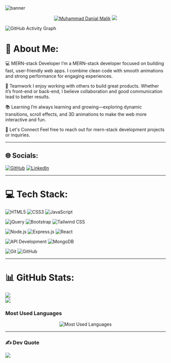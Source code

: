 <img src="/assets/ezgif.com-gif-maker.gif" alt="banner">
 
<p align="center">
  <a href="https://github.com/muhammad-danial-malik">
   <img src="https://readme-typing-svg.demolab.com?font=Fira+Code&size=35&duration=1&pause=10000000&color=4E96FF&center=true&repeat=false&width=535&lines=Muhammad+Danial+Malik" alt="Muhammad Danial Malik" /></a>
  <a href="https://github.com/DenverCoder1/readme-typing-svg">
    <img src="https://readme-typing-svg.demolab.com?font=Fira+Code&pause=1000&width=435&lines=I'm+a+MERN+Stack+Developer!&font=Fira%20Code&center=true&width=600&height=45&color=4e96ff&vCenter=true&pause=1000&size=22" /></a>
</p>

![GitHub Activity Graph](https://github-readme-activity-graph.vercel.app/graph?username=muhammad-danial-malik&bg_color=00000000&color=4E96FF&line=4E96FF&point=4E96FF&area=true&area_color=4E96FF&hide_border=true)

# 💫 About Me:
💻 MERN-stack Developer
I’m a MERN-stack developer focused on building fast, user-friendly web apps. I combine clean code with smooth animations and strong performance for engaging experiences.

🤝 Teamwork
I enjoy working with others to build great products. Whether it’s front-end or back-end, I believe collaboration and good communication lead to better results.

📚 Learning
I’m always learning and growing—exploring dynamic transitions, scroll effects, and 3D animations to make the web more interactive and fun.

💬 Let's Connect
Feel free to reach out for mern-stack development projects or inquiries.

---

## 🌐 Socials:
[![GitHub](https://img.shields.io/badge/GitHub-%23121011.svg?style=for-the-badge&logo=github&logoColor=white)](https://github.com/muhammad-danial-malik)
[![LinkedIn](https://img.shields.io/badge/LinkedIn-%230077B5.svg?style=for-the-badge&logo=linkedin&logoColor=white)](https://www.linkedin.com/in/muhammad-danial-malik)

---

# 💻 Tech Stack:

![HTML5](https://img.shields.io/badge/html5-%23E34F26.svg?style=plastic&logo=html5&logoColor=white) ![CSS3](https://img.shields.io/badge/css3-%231572B6.svg?style=plastic&logo=css3&logoColor=white) ![JavaScript](https://img.shields.io/badge/javascript-%23323330.svg?style=plastic&logo=javascript&logoColor=%23F7DF1E)

![jQuery](https://img.shields.io/badge/jquery-%230769AD.svg?style=plastic&logo=jquery&logoColor=white) ![Bootstrap](https://img.shields.io/badge/bootstrap-%237A1D1D.svg?style=plastic&logo=bootstrap&logoColor=white) ![Tailwind CSS](https://img.shields.io/badge/tailwind%20css-%2338B2AC.svg?style=plastic&logo=tailwindcss&logoColor=white) 

![Node.js](https://img.shields.io/badge/node.js-43853D?style=plastic&logo=node.js&logoColor=white) ![Express.js](https://img.shields.io/badge/express.js-%23404d59.svg?style=plastic&logo=express&logoColor=%2361DAFB) ![React](https://img.shields.io/badge/react-%2320232a.svg?style=plastic&logo=react&logoColor=%2361DAFB)  

![API Development](https://img.shields.io/badge/api%20development-%23121011.svg?style=plastic&logo=swagger&logoColor=white) ![MongoDB](https://img.shields.io/badge/MongoDB-%234ea94b.svg?style=plastic&logo=mongodb&logoColor=white)  

![Git](https://img.shields.io/badge/git-%23F05033.svg?style=plastic&logo=git&logoColor=white) ![GitHub](https://img.shields.io/badge/github-%23121011.svg?style=plastic&logo=github&logoColor=white)

---
 
# 📊 GitHub Stats:
![](https://github-readme-stats.vercel.app/api?username=muhammad-danial-malik&theme=dark&hide_border=false&include_all_commits=true&count_private=true)<br/>
![](https://github-readme-streak-stats.herokuapp.com/?user=muhammad-danial-malik&theme=dark&hide_border=false)<br/> 
### Most Used Languages
<p align="center">
  <img src="https://github-readme-stats.vercel.app/api/top-langs/?username=muhammad-danial-malik&theme=dark&hide_border=false&layout=compact&langs_count=6" alt="Most Used Languages">
</p>

---

### ✍ Dev Quote
![](https://quotes-github-readme.vercel.app/api?type=horizontal&theme=radical)
